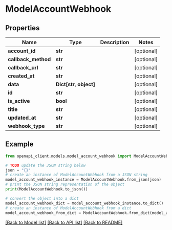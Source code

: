 # ModelAccountWebhook


## Properties

Name | Type | Description | Notes
------------ | ------------- | ------------- | -------------
**account_id** | **str** |  | [optional] 
**callback_method** | **str** |  | [optional] 
**callback_url** | **str** |  | [optional] 
**created_at** | **str** |  | [optional] 
**data** | **Dict[str, object]** |  | [optional] 
**id** | **str** |  | [optional] 
**is_active** | **bool** |  | [optional] 
**title** | **str** |  | [optional] 
**updated_at** | **str** |  | [optional] 
**webhook_type** | **str** |  | [optional] 

## Example

```python
from openapi_client.models.model_account_webhook import ModelAccountWebhook

# TODO update the JSON string below
json = "{}"
# create an instance of ModelAccountWebhook from a JSON string
model_account_webhook_instance = ModelAccountWebhook.from_json(json)
# print the JSON string representation of the object
print(ModelAccountWebhook.to_json())

# convert the object into a dict
model_account_webhook_dict = model_account_webhook_instance.to_dict()
# create an instance of ModelAccountWebhook from a dict
model_account_webhook_from_dict = ModelAccountWebhook.from_dict(model_account_webhook_dict)
```
[[Back to Model list]](../README.md#documentation-for-models) [[Back to API list]](../README.md#documentation-for-api-endpoints) [[Back to README]](../README.md)


